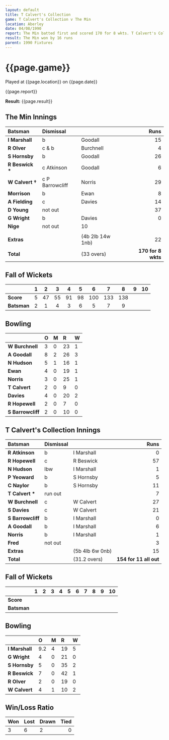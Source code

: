 ```yaml
---
layout: default
title: T Calvert's Collection
game: T Calvert's Collection v The Min
location: Aberley
date: 04/08/1990
report: The Min batted first and scored 170 for 8 wkts. T Calvert's Collection made 154 for 11 (all out)in reply
result: The Min won by 16 runs
parent: 1990 Fixtures
---
```


# {{page.game}}

Played at {{page.location}} on {{page.date}}

{{page.report}}

**Result:** {{page.result}}

## The Min Innings

| Batsman | Dismissal |  | Runs |
|:---|:---|---|---:|
| **I Marshall** | b | Goodall | 15 | 
| **R Olver** | c & b | Burchnell | 4 | 
| **S Hornsby** | b | Goodall | 26 | 
| **R Beswick &#42;** | c Atkinson | Goodall | 6 | 
| **W Calvert &#8224;** | c P Barrowcliff | Norris | 29 |
| **Morrison** | b  | Ewan | 8 | 
| **A Fielding** | c | Davies | 14 |
| **D Young** | not out |  | 37 | 
| **G Wright** | b | Davies | 0 | 
| **Nige** | not out |   10 | 
|  |  |  |  |
| **Extras** | | (4b 2lb 14w 1nb) | 22 | 
| **Total** | | (33 overs) | **170 for 8 wkts** | 

## Fall of Wickets

| | 1 | 2 | 3 | 4 | 5 | 6 | 7 | 8 | 9 | 10 |
|---|:---:|:---:|:---:|:---:|:---:|:---:|:---:|:---:|:---:|:---:|
| **Score** | 5 | 47 | 55 | 91 | 98 | 100 | 133 | 138 |  |  | 
| **Batsman** | 2 | 1 | 4 | 3 | 6 | 5 | 7 | 9 |  |  | 

## Bowling

| | O | M | R | W |
|---|:---|:---|:---|:---|
| **W Burchnell** | 3 | 0 | 23 | 1 | 
| **A Goodall** | 8 | 2 | 26 | 3 | 
| **N Hudson** | 5 | 1 | 16 | 1 | 
| **Ewan** | 4 | 0 | 19 | 1 | 
| **Norris** | 3 | 0 | 25 | 1 | 
| **T Calvert** | 2 | 0 | 9 | 0 | 
| **Davies** | 4 | 0 | 20 | 2 | 
| **R Hopewell** | 2 | 0 | 7 | 0 |
| **S Barrowcliff** | 2 | 0 | 10 | 0 |  

## T Calvert's Collection Innings

| Batsman | Dismissal |  | Runs |
|:---|:---|---|---:|
| **R Atkinson** | b | I Marshall | 0 | 
| **R Hopewell** | c | R Beswick | 57 | 
| **N Hudson** | lbw | I Marshall | 1 | 
| **P Yeoward** | b | S Hornsby | 5 | 
| **C Naylor** | b | S Hornsby | 11 | 
| **T Calvert &#42;** | run out |  | 7 |
| **W Burchnell** | c | W Calvert | 27 | 
| **S Davies** | c | W Calvert | 21 |
| **S Barrowcliff** | b | I Marshall | 0 | 
| **A Goodall** | b | I Marshall | 6 | 
| **Norris** | b | I Marshall | 1 |
| **Fred** | not out |  | 3 |
| **Extras** | | (5b 4lb 6w 0nb) | 15 | 
| **Total** | | (31.2 overs) | **154 for 11 all out** | 

## Fall of Wickets

| | 1 | 2 | 3 | 4 | 5 | 6 | 7 | 8 | 9 | 10 |
|---|:---:|:---:|:---:|:---:|:---:|:---:|:---:|:---:|:---:|:---:|
| **Score** |  |  |  |  |  |  |  |  |  |  |
| **Batsman** |  |  |  |  |  |  |  |  |  |  |

## Bowling

| | O | M | R | W |
|---|:---|:---|:---|:---|
| **I Marshall** | 9.2 | 4 | 19 | 5 | 
| **G Wright** | 4 | 0 | 21 | 0 | 
| **S Hornsby** | 5 | 0 | 35 | 2 | 
| **R Beswick** | 7 | 0 | 42 | 1 |
| **R Olver** | 2 | 0 | 19 | 0 |
| **W Calvert** | 4 | 1 | 10 | 2 |

## Win/Loss Ratio

| Won | Lost | Drawn | Tied |
|:---|:---|:---|---:|
| 3 | 6 | 2 | 0 |